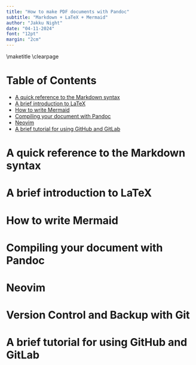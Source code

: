 ```yaml
---
title: "How to make PDF documents with Pandoc"
subtitle: "Markdown + LaTeX + Mermaid"
author: "Jakku Night"
date: "04-11-2024"
font: "12pt"
margin: "2cm"
---
```


\maketitle
\clearpage

# Table of Contents
+ [A quick reference to the Markdown syntax](#)
+ [A brief introduction to LaTeX](#)
+ [How to write Mermaid](#)
+ [Compiling your document with Pandoc](#)
+ [Neovim](#)
+ [A brief tutorial for using GitHub and GitLab](#)

# A quick reference to the Markdown syntax
# A brief introduction to LaTeX
# How to write Mermaid
# Compiling your document with Pandoc
# Neovim
# Version Control and Backup with Git
# A brief tutorial for using GitHub and GitLab
